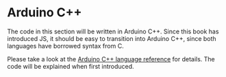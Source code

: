 # Arduino C++

The code in this section will be written in Arduino C++. Since this book
has introduced JS, it should be easy to transition into Arduino C++,
since both languages have borrowed syntax from C.

Please take a look at the <a
href='https://www.arduino.cc/reference/en/'>Arduino C++ language
reference</a> for details. The code will be explained when first
introduced.
